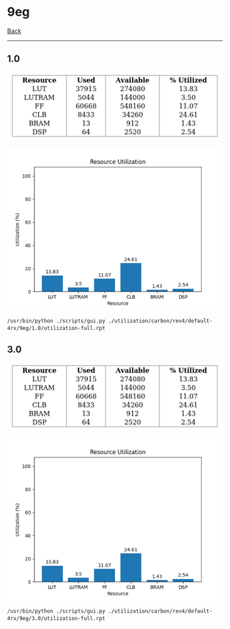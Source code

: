 # 9eg

[Back](<../rev4.md>)

---

## 1.0

<p align="center">
	<img src="../../../../../images/carbon/rev4/default-4rx/9eg/1.0/table.jpg" />
</p>

<p align="center">
	<img src="../../../../../images/carbon/rev4/default-4rx/9eg/1.0/graph.png" />
</p>

`/usr/bin/python ./scripts/gui.py ./utilization/carbon/rev4/default-4rx/9eg/1.0/utilization-full.rpt`

## 3.0

<p align="center">
	<img src="../../../../../images/carbon/rev4/default-4rx/9eg/3.0/table.jpg" />
</p>

<p align="center">
	<img src="../../../../../images/carbon/rev4/default-4rx/9eg/3.0/graph.png" />
</p>

`/usr/bin/python ./scripts/gui.py ./utilization/carbon/rev4/default-4rx/9eg/3.0/utilization-full.rpt`

